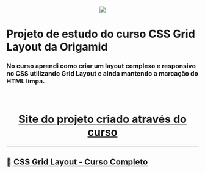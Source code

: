 <h1 align="center">
    <img src="https://blog.dankicode.com/wp-content/uploads/2018/07/conclusao-css-grid-layout.png">
</h1>

# Projeto de estudo do curso CSS Grid Layout da Origamid

### No curso aprendi como criar um layout complexo e responsivo no **CSS** utilizando **Grid Layout** e ainda mantendo a marcação do HTML limpa.

<br>

<h1 align="center">
    <a href="https://jnr23.github.io/grid-layout-css/">Site do projeto criado através do curso</a>
</h1>

---

## 🔔 [CSS Grid Layout - Curso Completo](https://www.youtube.com/watch?v=hKXOVD2Yrj8&t=434s)

